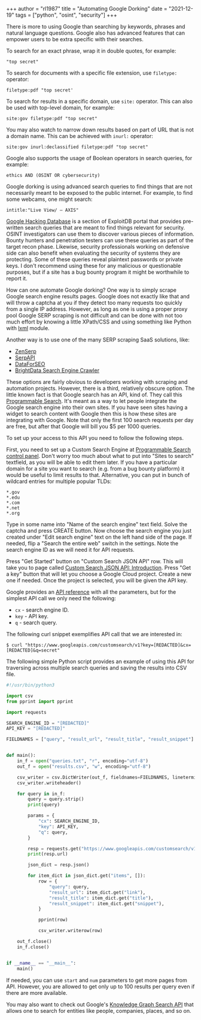 +++
author = "rl1987"
title = "Automating Google Dorking"
date = "2021-12-19"
tags = ["python", "osint", "security"]
+++

There is more to using Google than searching by keywords, phrases and natural language questions. Google
also has advanced features that can empower users to be extra specific with their searches.

To search for an exact phrase, wrap it in double quotes, for example:

```
"top secret"
```

To search for documents with a specific file extension, use `filetype:` operator:

```
filetype:pdf "top secret'
```

To search for results in a specific domain, use `site:` operator. This can also be used with top-level
domain, for example: 

```
site:gov filetype:pdf "top secret"
```

You may also watch to narrow down results based on part of URL that is not a domain name. This
can be achieved with `inurl:` operator:

```
site:gov inurl:declassified filetype:pdf "top secret"
```

Google also supports the usage of Boolean operators in search queries, for example:

```
ethics AND (OSINT OR cybersecurity)
```

Google dorking is using advanced search queries to find things that are not necessarily meant to be exposed
to the public internet. For example, to find some webcams, one might search:

```
intitle:"Live View/ — AXIS"
```

[Google Hacking Database](https://www.exploit-db.com/google-hacking-database) is a section of ExploitDB portal
that provides pre-written search queries that are meant to find things relevant for security. OSINT investigators
can use them to discover various pieces of information. Bounty hunters and penetration testers can use these 
queries as part of the target recon phase. Likewise, security professionals working on defensive side can also benefit
when evaluating the security of systems they are protecting. Some of these queries reveal plaintext passwords or
private keys.  I don't recommend using these for any malicious or questionable purposes, but if a site has a 
bug bounty program it might be worthwhile to report it.

How can one automate Google dorking? One way is to simply scrape Google search engine results pages. Google
does not exactly like that and will throw a captcha at you if they detect too many requests too quickly from a
single IP address. However, as long as one is using a proper proxy pool Google SERP scraping is not difficult
and can be done with not too much effort by knowing a little XPath/CSS and using something like Python with 
[lxml](https://lxml.de/) module.

Another way is to use one of the many SERP scraping SaaS solutions, like:

* [ZenSerp](https://zenserp.com/)
* [SerpAPI](https://serpapi.com/)
* [DataForSEO](https://dataforseo.com/)
* [BrightData Search Engine Crawler](https://brightdata.com/products/search-engine-crawler)

These options are fairly obvious to developers working with scraping and automation projects. However, there is
a third, relatively obscure option. The little known fact is that Google search has an API, kind of. They call this
[Programmable Search](https://developers.google.com/custom-search). It's meant as a way to let people integrate
the Google search engine into their own sites. If you have seen sites having a widget to search content with Google
then this is how these sites are integrating with Google. Note that only the first 100 search requests per day are free,
but after that Google will bill you $5 per 1000 queries.

To set up your access to this API you need to follow the following steps. 

First, you need to set up a Custom Search Engine at 
[Programmable Search control panel](https://programmablesearchengine.google.com/create/new).
Don't worry too much about what to put into "Sites to search" textfield, as you will be able to edit them later.
If you have a particular domain for a site you want to search (e.g. from a bug bounty platform) it would be useful
to limit results to that. Alternative, you can put in bunch of wildcard entries for multiple popular TLDs:

```
*.gov
*.edu
*.com
*.net
*.org
```

Type in some name into "Name of the search engine" text field. Solve the captcha and press CREATE button. 
Now choose the search engine you just created under "Edit search engine" text on the left hand side of 
the page.  If needed, flip a "Search the entire web" switch in the settings. Note the search engine 
ID as we will need it for API requests.

Press "Get Started" button on "Custom Search JSON API" row. This will take you to page called
[Custom Search JSON API: Introduction](https://developers.google.com/custom-search/v1/introduction).
Press "Get a key" button that will let you choose a Google Cloud project. Create a new one if needed.
Once the project is selected, you will be given the API key.

Google provides an [API reference](https://developers.google.com/custom-search/v1/reference/rest/v1/cse/list)
with all the parameters, but for the simplest API call we only need the following:

* `cx` - search engine ID.
* `key` - API key.
* `q` - search query.

The following curl snippet exemplifies API call that we are interested in:

```
$ curl "https://www.googleapis.com/customsearch/v1?key=[REDACTED]&cx=[REDACTED]&q=secret"
```

The following simple Python script provides an example of using this API for traversing
across multiple search queries and saving the results into CSV file.

```python
#!/usr/bin/python3

import csv
from pprint import pprint

import requests

SEARCH_ENGINE_ID = "[REDACTED]"
API_KEY = "[REDACTED]"

FIELDNAMES = ["query", "result_url", "result_title", "result_snippet"]


def main():
    in_f = open("queries.txt", "r", encoding="utf-8")
    out_f = open("results.csv", "w", encoding="utf-8")

    csv_writer = csv.DictWriter(out_f, fieldnames=FIELDNAMES, lineterminator="\n")
    csv_writer.writeheader()

    for query in in_f:
        query = query.strip()
        print(query)

        params = {
            "cx": SEARCH_ENGINE_ID,
            "key": API_KEY,
            "q": query,
        }

        resp = requests.get("https://www.googleapis.com/customsearch/v1", params=params)
        print(resp.url)

        json_dict = resp.json()

        for item_dict in json_dict.get("items", []):
            row = {
                "query": query,
                "result_url": item_dict.get("link"),
                "result_title": item_dict.get("title"),
                "result_snippet": item_dict.get("snippet"),
            }

            pprint(row)

            csv_writer.writerow(row)

    out_f.close()
    in_f.close()


if __name__ == "__main__":
    main()
```

If needed, you can use `start` and `num` parameters to get more pages
from API. However, you are allowed to get only up to 100 results per query
even if there are more available. 

You may also want to check out Google's 
[Knowledge Graph Search API](https://developers.google.com/knowledge-graph)
that allows one to search for entities like people, companies, places, and so on.

